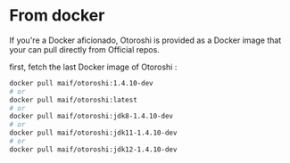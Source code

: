 # From docker

If you're a Docker aficionado, Otoroshi is provided as a Docker image that your can pull directly from Official repos.

first, fetch the last Docker image of Otoroshi :

```sh
docker pull maif/otoroshi:1.4.10-dev
# or 
docker pull maif/otoroshi:latest
# or 
docker pull maif/otoroshi:jdk8-1.4.10-dev
# or 
docker pull maif/otoroshi:jdk11-1.4.10-dev
# or 
docker pull maif/otoroshi:jdk12-1.4.10-dev
```